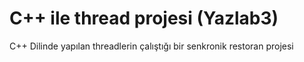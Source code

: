 # C++ ile thread projesi (Yazlab3)
 C++ Dilinde yapılan threadlerin çalıştığı bir senkronik restoran projesi
